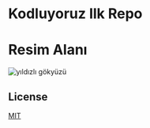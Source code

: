 # Kodluyoruz Ilk Repo

# Resim Alanı
![yıldızlı gökyüzü](https://images.pexels.com/photos/169789/pexels-photo-169789.jpeg?auto=compress&cs=tinysrgb&w=1260&h=750&dpr=1)


## License
[MIT](https://choosealicense.com/licenses/mit/)
